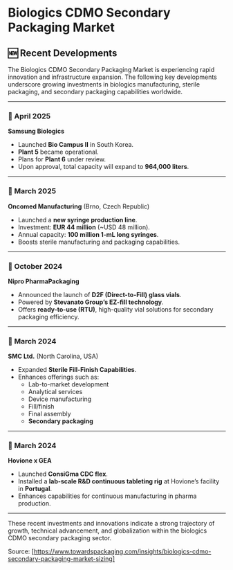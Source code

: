# Biologics CDMO Secondary Packaging Market  
## 🆕 Recent Developments

The Biologics CDMO Secondary Packaging Market is experiencing rapid innovation and infrastructure expansion. The following key developments underscore growing investments in biologics manufacturing, sterile packaging, and secondary packaging capabilities worldwide.

---

### 📌 April 2025  
**Samsung Biologics**  
- Launched **Bio Campus II** in South Korea.  
- **Plant 5** became operational.  
- Plans for **Plant 6** under review.  
- Upon approval, total capacity will expand to **964,000 liters**.

---

### 📌 March 2025  
**Oncomed Manufacturing** (Brno, Czech Republic)  
- Launched a **new syringe production line**.  
- Investment: **EUR 44 million** (~USD 48 million).  
- Annual capacity: **100 million 1-mL long syringes**.  
- Boosts sterile manufacturing and packaging capabilities.

---

### 📌 October 2024  
**Nipro PharmaPackaging**  
- Announced the launch of **D2F (Direct-to-Fill) glass vials**.  
- Powered by **Stevanato Group’s EZ-fill technology**.  
- Offers **ready-to-use (RTU)**, high-quality vial solutions for secondary packaging efficiency.

---

### 📌 March 2024  
**SMC Ltd.** (North Carolina, USA)  
- Expanded **Sterile Fill-Finish Capabilities**.  
- Enhances offerings such as:  
  - Lab-to-market development  
  - Analytical services  
  - Device manufacturing  
  - Fill/finish  
  - Final assembly  
  - **Secondary packaging**

---

### 📌 March 2024  
**Hovione x GEA**  
- Launched **ConsiGma CDC flex**.  
- Installed a **lab-scale R&D continuous tableting rig** at Hovione’s facility in **Portugal**.  
- Enhances capabilities for continuous manufacturing in pharma production.

---

These recent investments and innovations indicate a strong trajectory of growth, technical advancement, and globalization within the biologics CDMO secondary packaging sector.

Source: [https://www.towardspackaging.com/insights/biologics-cdmo-secondary-packaging-market-sizing]
